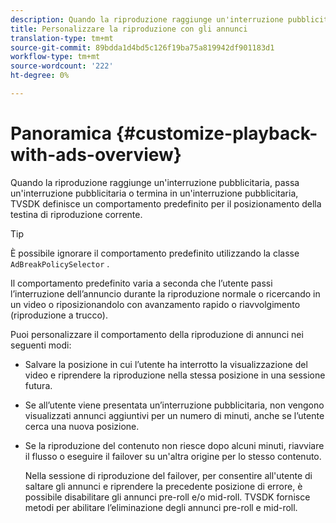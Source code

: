 ```yaml
---
description: Quando la riproduzione raggiunge un'interruzione pubblicitaria, passa un'interruzione pubblicitaria o termina in un'interruzione pubblicitaria, TVSDK definisce un comportamento predefinito per il posizionamento della testina di riproduzione corrente.
title: Personalizzare la riproduzione con gli annunci
translation-type: tm+mt
source-git-commit: 89bdda1d4bd5c126f19ba75a819942df901183d1
workflow-type: tm+mt
source-wordcount: '222'
ht-degree: 0%

---
```



# Panoramica {#customize-playback-with-ads-overview}

Quando la riproduzione raggiunge un&#39;interruzione pubblicitaria, passa un&#39;interruzione pubblicitaria o termina in un&#39;interruzione pubblicitaria, TVSDK definisce un comportamento predefinito per il posizionamento della testina di riproduzione corrente.

>[!TIP]
>
>È possibile ignorare il comportamento predefinito utilizzando la classe `AdBreakPolicySelector` .

Il comportamento predefinito varia a seconda che l’utente passi l’interruzione dell’annuncio durante la riproduzione normale o ricercando in un video o riposizionandolo con avanzamento rapido o riavvolgimento (riproduzione a trucco).

Puoi personalizzare il comportamento della riproduzione di annunci nei seguenti modi:

* Salvare la posizione in cui l’utente ha interrotto la visualizzazione del video e riprendere la riproduzione nella stessa posizione in una sessione futura.
* Se all’utente viene presentata un’interruzione pubblicitaria, non vengono visualizzati annunci aggiuntivi per un numero di minuti, anche se l’utente cerca una nuova posizione.
* Se la riproduzione del contenuto non riesce dopo alcuni minuti, riavviare il flusso o eseguire il failover su un&#39;altra origine per lo stesso contenuto.

   Nella sessione di riproduzione del failover, per consentire all&#39;utente di saltare gli annunci e riprendere la precedente posizione di errore, è possibile disabilitare gli annunci pre-roll e/o mid-roll. TVSDK fornisce metodi per abilitare l’eliminazione degli annunci pre-roll e mid-roll.